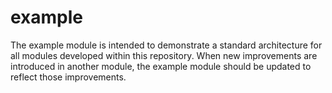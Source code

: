# example

The example module is intended to demonstrate a standard architecture for all modules developed within this repository. When new improvements are introduced in another module, the example module should be updated to reflect those improvements.
